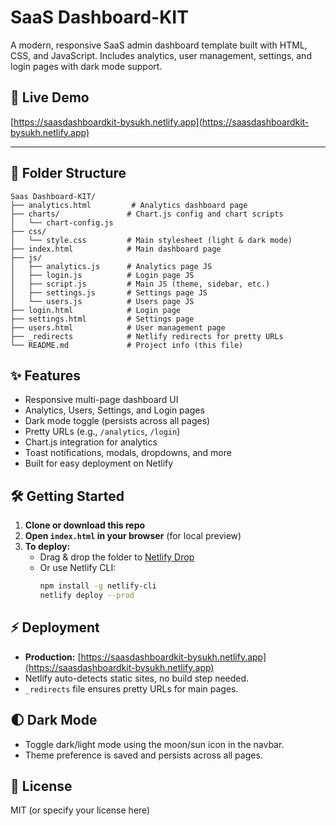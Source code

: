 # SaaS Dashboard-KIT

A modern, responsive SaaS admin dashboard template built with HTML, CSS, and JavaScript. Includes analytics, user management, settings, and login pages with dark mode support.

## 🚀 Live Demo
[https://saasdashboardkit-bysukh.netlify.app](https://saasdashboardkit-bysukh.netlify.app)

---

## 📁 Folder Structure
```
Saas Dashboard-KIT/
├── analytics.html         # Analytics dashboard page
├── charts/               # Chart.js config and chart scripts
│   └── chart-config.js
├── css/
│   └── style.css         # Main stylesheet (light & dark mode)
├── index.html            # Main dashboard page
├── js/
│   ├── analytics.js      # Analytics page JS
│   ├── login.js          # Login page JS
│   ├── script.js         # Main JS (theme, sidebar, etc.)
│   ├── settings.js       # Settings page JS
│   └── users.js          # Users page JS
├── login.html            # Login page
├── settings.html         # Settings page
├── users.html            # User management page
├── _redirects            # Netlify redirects for pretty URLs
└── README.md             # Project info (this file)
```

## ✨ Features
- Responsive multi-page dashboard UI
- Analytics, Users, Settings, and Login pages
- Dark mode toggle (persists across all pages)
- Pretty URLs (e.g., `/analytics`, `/login`)
- Chart.js integration for analytics
- Toast notifications, modals, dropdowns, and more
- Built for easy deployment on Netlify

## 🛠️ Getting Started
1. **Clone or download this repo**
2. **Open `index.html` in your browser** (for local preview)
3. **To deploy:**
   - Drag & drop the folder to [Netlify Drop](https://app.netlify.com/drop)
   - Or use Netlify CLI:
     ```sh
     npm install -g netlify-cli
     netlify deploy --prod
     ```

## ⚡ Deployment
- **Production:** [https://saasdashboardkit-bysukh.netlify.app](https://saasdashboardkit-bysukh.netlify.app)
- Netlify auto-detects static sites, no build step needed.
- `_redirects` file ensures pretty URLs for main pages.

## 🌓 Dark Mode
- Toggle dark/light mode using the moon/sun icon in the navbar.
- Theme preference is saved and persists across all pages.

## 📄 License
MIT (or specify your license here) 